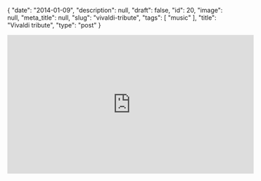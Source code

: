 {
    "date": "2014-01-09",
    "description": null,
    "draft": false,
    "id": 20,
    "image": null,
    "meta_title": null,
    "slug": "vivaldi-tribute",
    "tags": [
        "music"
    ],
    "title": "Vivaldi tribute",
    "type": "post"
}


<iframe width="560" height="315" src="https://www.youtube.com/embed/DIGfO2Dgc9Y" frameborder="0" allowfullscreen></iframe>
